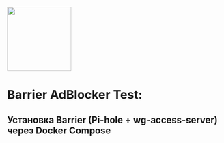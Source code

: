 <img src="Barrier-AdBlocker-Test-/AdBlocker Test/logo.png" height="150px"/>  

# Barrier AdBlocker Test:
## Установка Barrier (Pi-hole + wg-access-server) через Docker Compose

